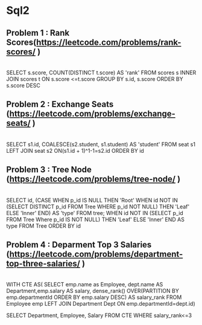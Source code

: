 # Sql2

## Problem 1 : Rank Scores(https://leetcode.com/problems/rank-scores/ )
<br>
SELECT 
s.score, COUNT(DISTINCT t.score) AS 'rank' 
FROM scores s INNER JOIN scores t ON s.score <=t.score 
GROUP BY s.id, s.score 
ORDER BY s.score DESC 

## Problem 2 : Exchange Seats	(https://leetcode.com/problems/exchange-seats/ )
<br>
SELECT s1.id, COALESCE(s2.student, s1.student) AS 'student' 
FROM seat s1 LEFT JOIN seat s2 ON(s1.id + 1)^1-1=s2.id 
ORDER BY id

## Problem 3 : Tree Node		(https://leetcode.com/problems/tree-node/ )
<br>
SELECT id,
(CASE WHEN p_id IS NULL THEN 'Root'
WHEN id NOT IN (SELECT DISTINCT p_id FROM Tree WHERE p_id NOT NULL) THEN 'Leaf'
ELSE 'Inner'
END) AS 'type' FROM tree;
WHEN id NOT IN (SELECT p_id FROM Tree Where p_id IS NOT NULL) THEN 'Leaf'
ELSE 'Inner' END AS type
FROM Tree
ORDER BY id


## Problem 4 : Deparment Top 3 Salaries		(https://leetcode.com/problems/department-top-three-salaries/ )
<br>
WITH CTE AS(
SELECT emp.name as Employee, dept.name AS Department,emp.salary AS salary, 
dense_rank() OVER(PARTITION BY emp.departmentId ORDER BY emp.salary DESC) AS salary_rank
FROM Employee emp LEFT JOIN Department Dept
ON emp.departmentId=dept.id)

SELECT Department, Employee, Salary
FROM CTE
WHERE salary_rank<=3
